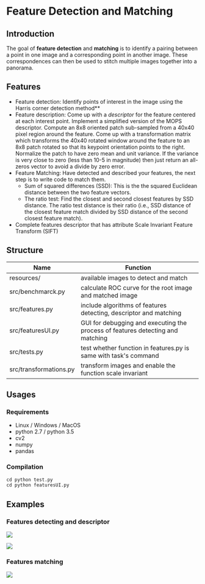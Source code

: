 # Feature Detection and Matching

## Introduction

The goal of **feature detection** and **matching** is to identify a pairing between a point in one image and a corresponding point in another image. These correspondences can then be used to stitch multiple images together into a panorama.

## Features

* Feature detection: Identify points of interest in the image using the Harris corner detection method**
* Feature description: Come up with a *descriptor* for the feature centered at each interest point. Implement a simplified version of the MOPS descriptor.  Compute an 8x8 oriented patch sub-sampled from a 40x40 pixel region around the feature. Come up with a transformation matrix which transforms the 40x40 rotated window around the feature to an 8x8 patch rotated so that its keypoint orientation points to the right. Normalize the patch to have zero mean and unit variance. If the variance is very close to zero (less than 10-5 in magnitude) then just return an all-zeros vector to avoid a divide by zero error.
* Feature Matching: Have detected and described your features, the next step is to write code to match them.
  * Sum of squared differences (SSD): This is the the squared Euclidean distance between the two feature vectors.
  * The ratio test: Find the closest and second closest features by SSD distance. The ratio test distance is their ratio (i.e., SSD distance of the closest feature match divided by SSD distance of the second closest feature match).
* Complete features descriptor that has attribute Scale Invariant Feature Transform (SIFT) 

## Structure

| Name                   | Function                                                     |
| ---------------------- | ------------------------------------------------------------ |
| resources/             | available images to detect and match                         |
| src/benchmarck.py      | calculate ROC curve for the root image and matched image     |
| src/features.py        | include algorithms of features detecting, descriptor and matching |
| src/featuresUI.py      | GUI for debugging and executing the process of features detecting and matching |
| src/tests.py           | test whether function in features.py is same with task's command |
| src/transformations.py | transform images and enable the function scale invariant     |

## Usages

### Requirements

* Linux / Windows / MacOS
* python 2.7 / python 3.5
* cv2
* numpy
* pandas

### Compilation

``` python
cd python test.py
cd python featuresUI.py
```

## Examples

### Features detecting and descriptor

![](C:\Users\57844\Desktop\CV作业\实验原文件\实验1\Exp1_Hybrid_Images\resources\cat.jpg)

![](C:\Users\57844\Desktop\CV作业\实验原文件\实验1\Exp1_Hybrid_Images\resources\dog.jpg)

### Features matching

![](C:\Users\57844\Desktop\CV作业\实验原文件\实验1\Exp1_Hybrid_Images\resources\hybrid.png)